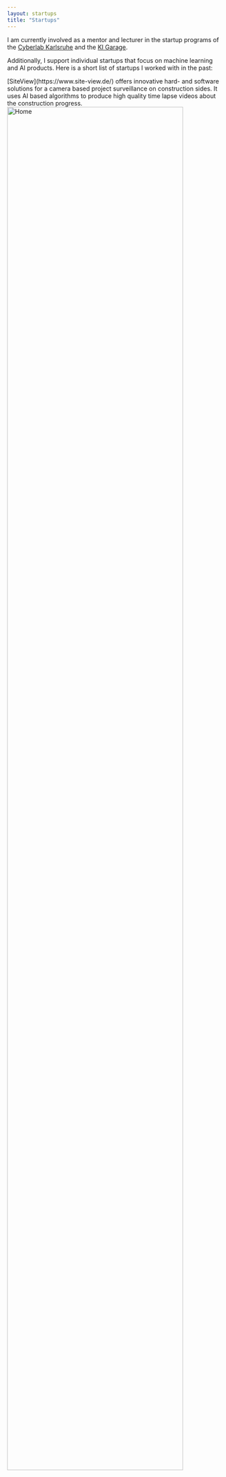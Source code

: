 ```yaml
---
layout: startups
title: "Startups"
---
```


I am currently involved as a mentor and lecturer in the startup programs of the [Cyberlab Karlsruhe](https://www.cyberlab-karlsruhe.de/starthilfe/cyberlab-accelerator) and the [KI Garage](https://www.ki-garage.de/de/).

Additionally, I support individual startups that focus on machine learning and AI products. Here is a short list of startups I worked with in the past:

<div class="row g-5 mb-5">
  <div class="col-md-6">
    [SiteView](https://www.site-view.de/) offers innovative hard- and software solutions for a camera based project surveillance on construction sides. It uses AI based algorithms to produce high quality time lapse videos about the construction progress.
  </div>
  <div class="col-md-6">
    <img src="{{ site.github.url }}/assets/img/Logo_SiteView.png" alt="Home" width="90%">
  </div>
</div>



